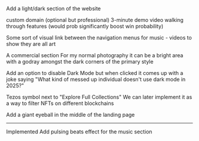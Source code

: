 Add a light/dark section of the website

custom domain (optional but professional)
3-minute demo video walking through features (would prob significantly boost win probability)

Some sort of visual link between the navigation menus for music - videos to show they are all art

A commercial section For my normal photography it can be a bright area with a godray amongst the dark corners of the primary style

Add an option to disable Dark Mode but when clicked it comes up with a joke saying "What kind of messed up individual doesn't use dark mode in 2025?"

Tezos symbol next to "Explore Full Collections" We can later implement it as a way to filter NFTs on different blockchains

Add a giant eyeball in the middle of the landing page

---

Implemented
Add pulsing beats effect for the music section
